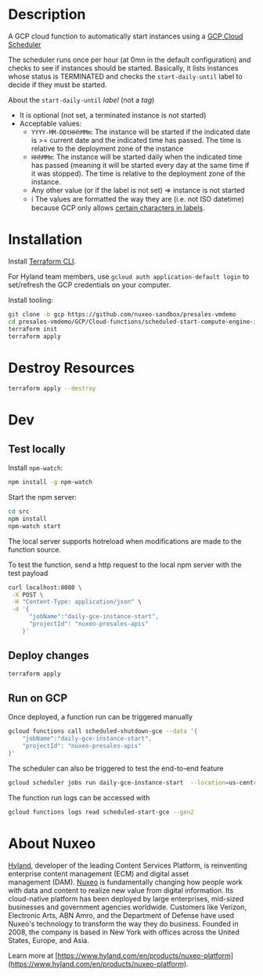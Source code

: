 # Description

A GCP cloud function to automatically start instances using a [GCP Cloud Scheduler](https://console.cloud.google.com/cloudscheduler)

The scheduler runs once per hour (at 0mn in the default configuration) and checks to see if instances should be started. Basically, it lists instances whose status is TERMINATED and checks the `start-daily-until` label to decide if they must be started.

About the `start-daily-until` _label_ (not a _tag_)
* It is optional (not set, a terminated instance is not started)
* Acceptable values:
  * `YYYY-MM-DDtHHhMMm`: The instance will be started if the indicated date is >= current date and the indicated time has passed. The time is relative to the deployment zone of the instance
  * `HHhMMm`: The instance will be started daily when the indicated time has passed (meaning it will be started every day at the same time if it was stopped). The time is relative to the deployment zone of the instance.
  * Any other value (or if the label is not set) => instance is not started
  * ℹ️ The values are formatted the way they are (i.e. not ISO datetime) because GCP only allows [certain characters in labels](https://cloud.google.com/compute/docs/labeling-resources#requirements).


# Installation

Install [Terraform CLI](https://developer.hashicorp.com/terraform/tutorials/gcp-get-started/install-cli).

For Hyland team members, use `gcloud auth application-default login` to set/refresh the GCP credentials on your computer.

Install tooling:

```bash
git clone -b gcp https://github.com/nuxeo-sandbox/presales-vmdemo
cd presales-vmdemo/GCP/Cloud-functions/scheduled-start-compute-engine-instance
terraform init
terraform apply
```

# Destroy Resources

```bash
terraform apply --destroy
```

# Dev
## Test locally

Install `npm-watch`:

```bash
npm install -g npm-watch
```

Start the npm server:

```bash
cd src
npm install
npm-watch start
```

The local server supports hotreload when modifications are made to the function source.

To test the function, send a http request to the local npm server with the test payload

```bash
curl localhost:8080 \
 -X POST \
 -H "Content-Type: application/json" \
 -d '{
      "jobName":"daily-gce-instance-start",
      "projectId": "nuxeo-presales-apis"
    }'
```

## Deploy changes

```bash
terraform apply
```

## Run on GCP

Once deployed, a function run can be triggered manually

```bash
gcloud functions call scheduled-shutdown-gce --data '{
    "jobName":"daily-gce-instance-start",
    "projectId": "nuxeo-presales-apis"
}'
```

The scheduler can also be triggered to test the end-to-end feature

```bash
gcloud scheduler jobs run daily-gce-instance-start  --location=us-central1
```

The function run logs can be accessed with

```bash
gcloud functions logs read scheduled-start-gce --gen2
```

# About Nuxeo

[Hyland](https://www.hyland.com), developer of the leading Content Services Platform, is reinventing enterprise content management (ECM) and digital asset management (DAM). [Nuxeo](https://www.hyland.com/en/products/nuxeo-platform) is fundamentally changing how people work with data and content to realize new value from digital information. Its cloud-native platform has been deployed by large enterprises, mid-sized businesses and government agencies worldwide. Customers like Verizon, Electronic Arts, ABN Amro, and the Department of Defense have used Nuxeo's technology to transform the way they do business. Founded in 2008, the company is based in New York with offices across the United States, Europe, and Asia.

Learn more at [https://www.hyland.com/en/products/nuxeo-platform](https://www.hyland.com/en/products/nuxeo-platform).